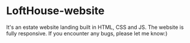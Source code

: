 # LoftHouse-website
It's an estate website landing built in HTML, CSS and JS. The website is fully responsive. If you encounter any bugs, please let me know:)
